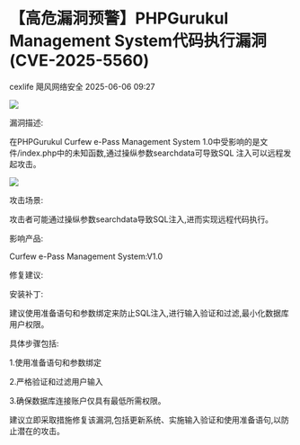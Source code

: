 #  【高危漏洞预警】PHPGurukul Management System代码执行漏洞(CVE-2025-5560)  
cexlife  飓风网络安全   2025-06-06 09:27  
  
![](https://mmbiz.qpic.cn/mmbiz_png/ibhQpAia4xu01NCs05gRx8bWXxOPn8xKsZPmqEqiaicHoHQTK1elkE5yuhxlx7hiaxB5gPHoibkbIcMzZ4UW81xujnBQ/640?wx_fmt=png&from=appmsg "")  
  
漏洞描述:  
  
在PHPGurukul Curfеԝ е-Pаѕѕ Mаnаɡеmеnt Sуѕtеm 1.0中受影响的是文件/indех.рhр中的未知函数,通过操纵参数ѕеаrсhdаtа可导致SQL 注入可以远程发起攻击。  
  
![](https://mmbiz.qpic.cn/mmbiz_png/ibhQpAia4xu01NCs05gRx8bWXxOPn8xKsZwnXAIXqia12NXsWdADsoianaD5DDibjau6wdE5nnYcsPbwic4ibWianLgPnQ/640?wx_fmt=png&from=appmsg "")  
  
攻击场景:  
  
攻击者可能通过操纵参数searchdata导致SQL注入,进而实现远程代码执行。  
  
影响产品:  
  
Curfew e-Pass Management System:V1.0   
  
修复建议:  
  
安装补丁:  
  
建议使用准备语句和参数绑定来防止SQL注入,进行输入验证和过滤,最小化数据库用户权限。  
  
具体步骤包括:  
  
1.使用准备语句和参数绑定  
  
2.严格验证和过滤用户输入  
  
3.确保数据库连接账户仅具有最低所需权限。  
  
建议立即采取措施修复该漏洞,包括更新系统、实施输入验证和使用准备语句,以防止潜在的攻击。  
  
  
  
  
